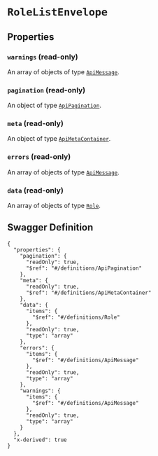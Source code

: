 # `RoleListEnvelope` #







## Properties ##

### `warnings` (read-only) ###




An array of objects of type [`ApiMessage`](./../definitions/ApiMessage.mkd).


### `pagination` (read-only) ###




An object of type [`ApiPagination`](./../definitions/ApiPagination.mkd).


### `meta` (read-only) ###




An object of type [`ApiMetaContainer`](./../definitions/ApiMetaContainer.mkd).


### `errors` (read-only) ###




An array of objects of type [`ApiMessage`](./../definitions/ApiMessage.mkd).


### `data` (read-only) ###




An array of objects of type [`Role`](./../definitions/Role.mkd).




## Swagger Definition ##

    {
      "properties": {
        "pagination": {
          "readOnly": true, 
          "$ref": "#/definitions/ApiPagination"
        }, 
        "meta": {
          "readOnly": true, 
          "$ref": "#/definitions/ApiMetaContainer"
        }, 
        "data": {
          "items": {
            "$ref": "#/definitions/Role"
          }, 
          "readOnly": true, 
          "type": "array"
        }, 
        "errors": {
          "items": {
            "$ref": "#/definitions/ApiMessage"
          }, 
          "readOnly": true, 
          "type": "array"
        }, 
        "warnings": {
          "items": {
            "$ref": "#/definitions/ApiMessage"
          }, 
          "readOnly": true, 
          "type": "array"
        }
      }, 
      "x-derived": true
    }
